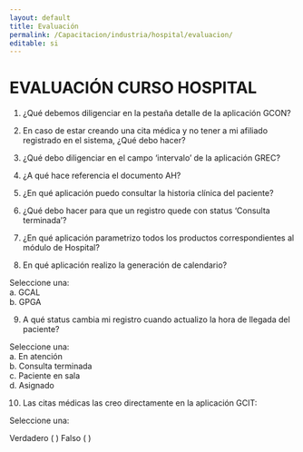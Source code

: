 ```yaml
---
layout: default
title: Evaluación
permalink: /Capacitacion/industria/hospital/evaluacion/
editable: si
---
```


# EVALUACIÓN CURSO HOSPITAL


1) ¿Qué debemos diligenciar en la pestaña detalle de la aplicación GCON?  

2) En caso de estar creando una cita médica y no tener a mi afiliado registrado en el sistema, ¿Qué debo hacer?  

3) ¿Qué debo diligenciar en el campo ‘intervalo’ de la aplicación GREC?  

4) ¿A qué hace referencia el documento AH?  

5) ¿En qué aplicación puedo consultar la historia clínica del paciente?  

6) ¿Qué debo hacer para que un registro quede con status ‘Consulta terminada’?  

7) ¿En qué aplicación parametrizo todos los productos correspondientes al módulo de Hospital?  

8) En qué aplicación realizo la generación de calendario?  

Seleccione una:  
a. GCAL  
b. GPGA  

9) A qué status cambia mi registro cuando actualizo la hora de llegada del paciente?  

Seleccione una:  
a. En atención  
b. Consulta terminada  
c. Paciente en sala  
d. Asignado  

10) Las citas médicas las creo directamente en la aplicación GCIT:  

Seleccione una:  

Verdadero ( )		Falso ( )  








